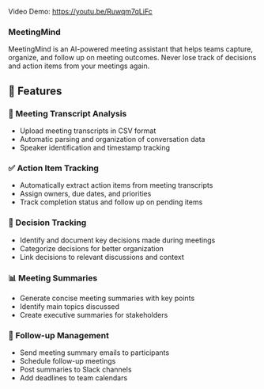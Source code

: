 Video Demo: https://youtu.be/Ruwqm7qLiFc

### MeetingMind

MeetingMind is an AI-powered meeting assistant that helps teams capture, organize, and follow up on meeting outcomes. Never lose track of decisions and action items from your meetings again.





## 🌟 Features

### 📝 Meeting Transcript Analysis

- Upload meeting transcripts in CSV format
- Automatic parsing and organization of conversation data
- Speaker identification and timestamp tracking


### ✅ Action Item Tracking

- Automatically extract action items from meeting transcripts
- Assign owners, due dates, and priorities
- Track completion status and follow up on pending items


### 🤝 Decision Tracking

- Identify and document key decisions made during meetings
- Categorize decisions for better organization
- Link decisions to relevant discussions and context


### 📊 Meeting Summaries

- Generate concise meeting summaries with key points
- Identify main topics discussed
- Create executive summaries for stakeholders


### 📧 Follow-up Management

- Send meeting summary emails to participants
- Schedule follow-up meetings
- Post summaries to Slack channels
- Add deadlines to team calendars
